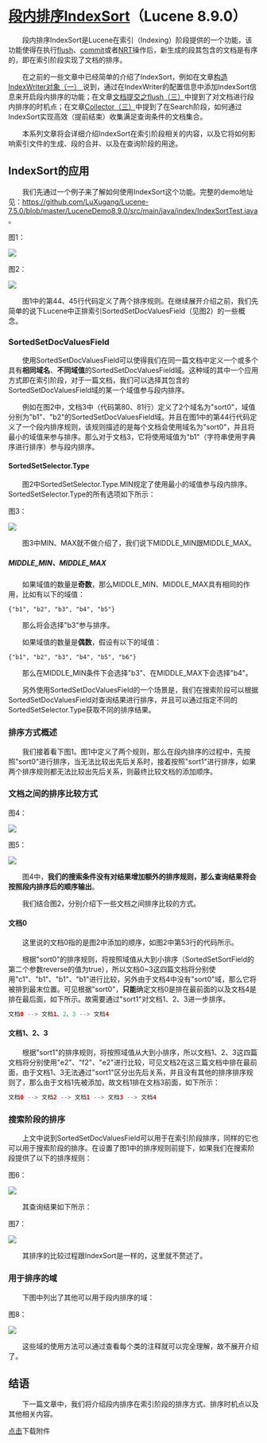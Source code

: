 # [段内排序IndexSort](https://www.amazingkoala.com.cn/Lucene/Index/)（Lucene 8.9.0）

&emsp;&emsp;段内排序IndexSort是Lucene在索引（Indexing）阶段提供的一个功能，该功能使得在执行[flush](https://www.amazingkoala.com.cn/Lucene/Index/2019/0716/74.html)、[commit](https://www.amazingkoala.com.cn/Lucene/Index/2019/0906/91.html)或者[NRT](https://www.amazingkoala.com.cn/Lucene/Index/2019/0916/93.html)操作后，新生成的段其包含的文档是有序的，即在索引阶段实现了文档的排序。

&emsp;&emsp;在之前的一些文章中已经简单的介绍了IndexSort，例如在文章[构造IndexWriter对象（一） ](https://www.amazingkoala.com.cn/Lucene/Index/2019/1111/106.html)说到，通过在IndexWriter的配置信息中添加IndexSort信息来开启段内排序的功能；在文章[文档提交之flush（三）](https://www.amazingkoala.com.cn/Lucene/Index/2019/0725/76.html)中提到了对文档进行段内排序的时机点；在文章[Collector（三）](https://www.amazingkoala.com.cn/Lucene/Search/2019/0814/84.html)中提到了在Search阶段，如何通过IndexSort实现高效（提前结束）收集满足查询条件的文档集合。

&emsp;&emsp;本系列文章将会详细介绍IndexSort在索引阶段相关的内容，以及它将如何影响索引文件的生成、段的合并、以及在查询阶段的用途。

## IndexSort的应用

&emsp;&emsp;我们先通过一个例子来了解如何使用IndexSort这个功能。完整的demo地址见：https://github.com/LuXugang/Lucene-7.5.0/blob/master/LuceneDemo8.9.0/src/main/java/index/IndexSortTest.java 。 

图1：

<img src="https://www.amazingkoala.com.cn/uploads/lucene/index/段内排序IndexSort/段内排序IndexSort（一）/1.png">

图2：

<img src="https://www.amazingkoala.com.cn/uploads/lucene/index/段内排序IndexSort/段内排序IndexSort（一）/2.png">

&emsp;&emsp;图1中的第44、45行代码定义了两个排序规则。在继续展开介绍之前，我们先简单的说下Lucene中正排索引SortedSetDocValuesField（见图2）的一些概念。

### SortedSetDocValuesField

&emsp;&emsp;使用SortedSetDocValuesField可以使得我们在同一篇文档中定义一个或多个具有**相同域名**、**不同域值**的SortedSetDocValuesField域。这种域的其中一个应用方式即在索引阶段，对于一篇文档，我们可以选择其包含的SortedSetDocValuesField域的某一个域值参与段内排序。

&emsp;&emsp;例如在图2中，文档3中（代码第80、81行）定义了2个域名为"sort0"，域值分别为"b1"、"b2"的SortedSetDocValuesField域。并且在图1中的第44行代码定义了一个段内排序规则，该规则描述的是每个文档会使用域名为"sort0"，并且将最小的域值来参与排序。那么对于文档3，它将使用域值为"b1"（字符串使用字典序进行排序）参与段内排序。

#### SortedSetSelector.Type

&emsp;&emsp;图2中SortedSetSelector.Type.MIN规定了使用最小的域值参与段内排序。SortedSetSelector.Type的所有选项如下所示：

图3：

<img src="https://www.amazingkoala.com.cn/uploads/lucene/index/段内排序IndexSort/段内排序IndexSort（一）/3.png">

&emsp;&emsp;图3中MIN、MAX就不做介绍了，我们说下MIDDLE_MIN跟MIDDLE_MAX。

##### MIDDLE_MIN、MIDDLE_MAX

&emsp;&emsp;如果域值的数量是**奇数**，那么MIDDLE_MIN、MIDDLE_MAX具有相同的作用，比如有以下的域值：

```
{"b1", "b2", "b3", "b4", "b5"}
```

&emsp;&emsp;那么将会选择"b3"参与排序。

&emsp;&emsp;如果域值的数量是**偶数**，假设有以下的域值：

```
{"b1", "b2", "b3", "b4", "b5", "b6"}
```

&emsp;&emsp;那么在MIDDLE_MIN条件下会选择"b3"、在MIDDLE_MAX下会选择"b4"。

&emsp;&emsp;另外使用SortedSetDocValuesField的一个场景是，我们在搜索阶段可以根据SortedSetDocValuesField对查询结果进行排序，并且可以通过指定不同的SortedSetSelector.Type获取不同的排序结果。

### 排序方式概述

&emsp;&emsp;我们接着看下图1。图1中定义了两个规则，那么在段内排序的过程中，先按照"sort0"进行排序，当无法比较出先后关系时，接着按照"sort1"进行排序，如果两个排序规则都无法比较出先后关系，则最终比较文档的添加顺序。

### 文档之间的排序比较方式

图4：

<img src="https://www.amazingkoala.com.cn/uploads/lucene/index/段内排序IndexSort/段内排序IndexSort（一）/4.png">

图5：

<img src="https://www.amazingkoala.com.cn/uploads/lucene/index/段内排序IndexSort/段内排序IndexSort（一）/5.png">

&emsp;&emsp;图4中，**我们的搜索条件没有对结果增加额外的排序规则，那么查询结果将会按照段内排序后的顺序输出**。

&emsp;&emsp;我们结合图2，分别介绍下一些文档之间排序比较的方式。

#### 文档0

&emsp;&emsp;这里说的文档0指的是图2中添加的顺序，如图2中第53行的代码所示。

&emsp;&emsp;根据"sort0"的排序规则，将按照域值从大到小排序（SortedSetSortField的第二个参数reverse的值为true），所以文档0~3这四篇文档将分别使用"c1"、"b1"、"b1"、"b1"进行比较，另外由于文档4中没有"sort0"域，那么它将被排到最末位置。可见根据"sort0"，**只能**确定文档0是排在最前面的以及文档4是排在最后面，如下所示。故需要通过"sort1"对文档1、2、3进一步排序。

```java
文档0 --> 文档1、2、3 --> 文档4
```

#### 文档1、2、3

&emsp;&emsp;根据"sort1"的排序规则，将按照域值从大到小排序，所以文档1、2、3这四篇文档将分别使用"e2"、"f2"、"e2"进行比较，可见文档2在这三篇文档中排在最前面，由于文档1、3无法通过"sort1"区分出先后关系，并且没有其他的排序排序规则了，那么由于文档1先被添加，故文档1排在文档3前面，如下所示：

```java
文档0 --> 文档2 --> 文档1 --> 文档3 --> 文档4
```

### 搜索阶段的排序

&emsp;&emsp;上文中说到SortedSetDocValuesField可以用于在索引阶段排序，同样的它也可以用于搜索阶段的排序。在设置了图1中的排序规则前提下，如果我们在搜索阶段提供了以下的排序规则：

图6：

<img src="https://www.amazingkoala.com.cn/uploads/lucene/index/段内排序IndexSort/段内排序IndexSort（一）/6.png">

&emsp;&emsp;其查询结果如下所示：

图7：

<img src="https://www.amazingkoala.com.cn/uploads/lucene/index/段内排序IndexSort/段内排序IndexSort（一）/7.png">

&emsp;&emsp;其排序的比较过程跟IndexSort是一样的，这里就不赘述了。

### 用于排序的域

&emsp;&emsp;下图中列出了其他可以用于段内排序的域：

图8：

<img src="https://www.amazingkoala.com.cn/uploads/lucene/index/段内排序IndexSort/段内排序IndexSort（一）/8.png">

&emsp;&emsp;这些域的使用方法可以通过查看每个类的注释就可以完全理解，故不展开介绍了。

## 结语

&emsp;&emsp;下一篇文章中，我们将介绍段内排序在索引阶段的排序方式、排序时机点以及其他相关内容。

[点击](https://www.amazingkoala.com.cn/attachment/Lucene/Index/段内排序IndexSort/段内排序IndexSort（一）.zip)下载附件
